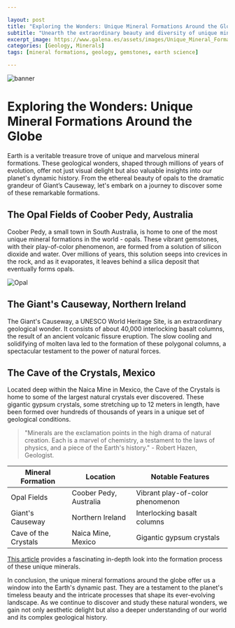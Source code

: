 ```yaml
---

layout: post
title: "Exploring the Wonders: Unique Mineral Formations Around the Globe"
subtitle: "Unearth the extraordinary beauty and diversity of unique mineral formations found worldwide."
excerpt_image: https://www.galena.es/assets/images/Unique_Mineral_Formations.png
categories: [Geology, Minerals]
tags: [mineral formations, geology, gemstones, earth science]

---
```


![banner](https://www.galena.es/assets/images/Unique_Mineral_Formations.png "A stunning display of unique mineral formations, showcasing vibrant colors and intricate textures found in nature, highlighting the beauty and diversity of geological wonders from around the globe.")

# Exploring the Wonders: Unique Mineral Formations Around the Globe

Earth is a veritable treasure trove of unique and marvelous mineral formations. These geological wonders, shaped through millions of years of evolution, offer not just visual delight but also valuable insights into our planet's dynamic history. From the ethereal beauty of opals to the dramatic grandeur of Giant’s Causeway, let's embark on a journey to discover some of these remarkable formations.

## The Opal Fields of Coober Pedy, Australia

Coober Pedy, a small town in South Australia, is home to one of the most unique mineral formations in the world - opals. These vibrant gemstones, with their play-of-color phenomenon, are formed from a solution of silicon dioxide and water. Over millions of years, this solution seeps into crevices in the rock, and as it evaporates, it leaves behind a silica deposit that eventually forms opals.

![Opal](https://www.example.com/assets/images/Opal.png "A stunning opal from Coober Pedy.")

## The Giant's Causeway, Northern Ireland

The Giant's Causeway, a UNESCO World Heritage Site, is an extraordinary geological wonder. It consists of about 40,000 interlocking basalt columns, the result of an ancient volcanic fissure eruption. The slow cooling and solidifying of molten lava led to the formation of these polygonal columns, a spectacular testament to the power of natural forces.

## The Cave of the Crystals, Mexico

Located deep within the Naica Mine in Mexico, the Cave of the Crystals is home to some of the largest natural crystals ever discovered. These gigantic gypsum crystals, some stretching up to 12 meters in length, have been formed over hundreds of thousands of years in a unique set of geological conditions.

> "Minerals are the exclamation points in the high drama of natural creation. Each is a marvel of chemistry, a testament to the laws of physics, and a piece of the Earth's history." - Robert Hazen, Geologist.

| Mineral Formation | Location | Notable Features |
| --- | --- | --- |
| Opal Fields | Coober Pedy, Australia | Vibrant play-of-color phenomenon |
| Giant's Causeway | Northern Ireland | Interlocking basalt columns |
| Cave of the Crystals | Naica Mine, Mexico | Gigantic gypsum crystals |

[This article](https://www.nature.com/articles/s41598-019-50327-5) provides a fascinating in-depth look into the formation process of these unique minerals.

In conclusion, the unique mineral formations around the globe offer us a window into the Earth's dynamic past. They are a testament to the planet's timeless beauty and the intricate processes that shape its ever-evolving landscape. As we continue to discover and study these natural wonders, we gain not only aesthetic delight but also a deeper understanding of our world and its complex geological history.